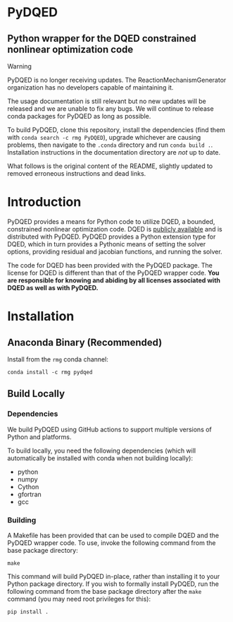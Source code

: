 # PyDQED
## Python wrapper for the DQED constrained nonlinear optimization code

> [!WARNING]  
> PyDQED is no longer receiving updates. The ReactionMechanismGenerator organization has no developers capable of maintaining it.

The usage documentation is still relevant but no new updates will be released and we are unable to fix any bugs.
We will continue to release conda packages for PyDQED as long as possible.

To build PyDQED, clone this repository, install the dependencies (find them with `conda search -c rmg PyDQED`), upgrade whichever are causing problems, then navigate to the `.conda` directory and run `conda build .`.
Installation instructions in the documentation directory are _not_ up to date.

What follows is the original content of the README, slightly updated to removed erroneous instructions and dead links.

# Introduction

PyDQED provides a means for Python code to utilize DQED, a bounded, constrained nonlinear optimization code.
DQED is [publicly available](http://www.netlib.org/opt/dqed.f) and is distributed with PyDQED.
PyDQED provides a Python extension type for DQED, which in turn provides a Pythonic means of setting the solver options, providing residual and jacobian functions, and running the solver.

The code for DQED has been provided with the PyDQED package. The license for DQED is different than that of the PyDQED wrapper code. **You are responsible for knowing and abiding by all licenses associated with DQED as well as with PyDQED.**

# Installation
## Anaconda Binary (Recommended)

Install from the `rmg` conda channel:
```
conda install -c rmg pydqed
```

## Build Locally
### Dependencies

We build PyDQED using GitHub actions to support multiple versions of Python and platforms.

To build locally, you need the following dependencies (which will automatically be installed with conda when not building locally):
 - python
 - numpy
 - Cython
 - gfortran
 - gcc

### Building
A Makefile has been provided that can be used to compile DQED and the PyDQED wrapper code. To use, invoke the following command from the base package directory:
```
make
```

This command will build PyDQED in-place, rather than installing it to your Python package directory.
If you wish to formally install PyDQED, run the following command from the base package directory after the `make` command (you may need root privileges for this):
```
pip install .
```
